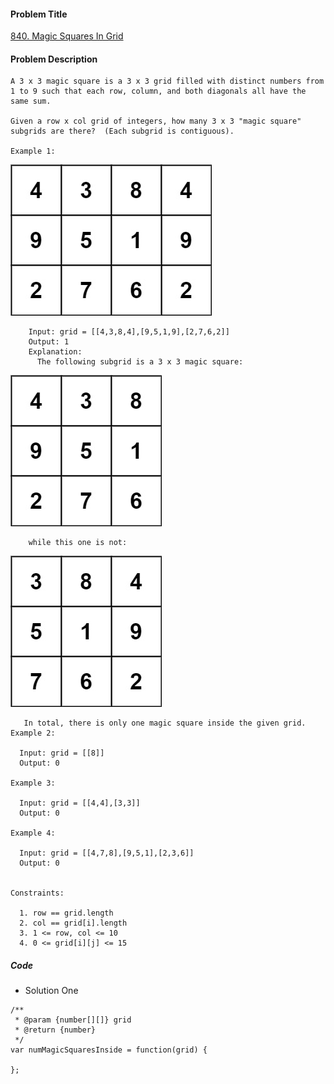 #### Problem Title
[840. Magic Squares In Grid](https://leetcode.com/problems/magic-squares-in-grid/)
#### Problem Description
```
A 3 x 3 magic square is a 3 x 3 grid filled with distinct numbers from 1 to 9 such that each row, column, and both diagonals all have the same sum.

Given a row x col grid of integers, how many 3 x 3 "magic square" subgrids are there?  (Each subgrid is contiguous).

Example 1:
```
![1](../../assets/array/2020-09-13/1.jpg)
```
    Input: grid = [[4,3,8,4],[9,5,1,9],[2,7,6,2]]
    Output: 1
    Explanation: 
      The following subgrid is a 3 x 3 magic square:
```
![2](../../assets/array/2020-09-13/2.jpg)
```
    while this one is not:
```
![3](../../assets/array/2020-09-13/3.jpg)
```
   In total, there is only one magic square inside the given grid.
Example 2:

  Input: grid = [[8]]
  Output: 0

Example 3:

  Input: grid = [[4,4],[3,3]]
  Output: 0

Example 4:

  Input: grid = [[4,7,8],[9,5,1],[2,3,6]]
  Output: 0
 

Constraints:

  1. row == grid.length
  2. col == grid[i].length
  3. 1 <= row, col <= 10
  4. 0 <= grid[i][j] <= 15
```

##### Code

- Solution One
```
/**
 * @param {number[][]} grid
 * @return {number}
 */
var numMagicSquaresInside = function(grid) {
    
};
```
